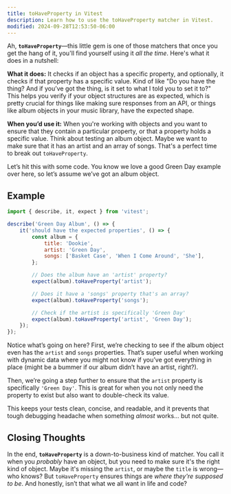 ```yaml
---
title: toHaveProperty in Vitest
description: Learn how to use the toHaveProperty matcher in Vitest.
modified: 2024-09-28T12:53:50-06:00
---
```


Ah, **`toHaveProperty`**—this little gem is one of those matchers that once you get the hang of it, you'll find yourself using it _all the time_. Here's what it does in a nutshell:

**What it does:** It checks if an object has a specific property, and optionally, it checks if that property has a specific value. Kind of like "Do you have the thing? And if you’ve got the thing, is it set to what I told you to set it to?" This helps you verify if your object structures are as expected, which is pretty crucial for things like making sure responses from an API, or things like album objects in your music library, have the expected shape.

**When you’d use it:** When you're working with objects and you want to ensure that they contain a particular property, or that a property holds a specific value. Think about testing an album object. Maybe we want to make sure that it has an artist and an array of songs. That's a perfect time to break out `toHaveProperty`.

Let’s hit this with some code. You know we love a good Green Day example over here, so let’s assume we’ve got an album object.

## Example

```javascript
import { describe, it, expect } from 'vitest';

describe('Green Day Album', () => {
	it('should have the expected properties', () => {
		const album = {
			title: 'Dookie',
			artist: 'Green Day',
			songs: ['Basket Case', 'When I Come Around', 'She'],
		};

		// Does the album have an 'artist' property?
		expect(album).toHaveProperty('artist');

		// Does it have a 'songs' property that's an array?
		expect(album).toHaveProperty('songs');

		// Check if the artist is specifically 'Green Day'
		expect(album).toHaveProperty('artist', 'Green Day');
	});
});
```

Notice what’s going on here? First, we’re checking to see if the album object even has the `artist` and `songs` properties. That’s super useful when working with dynamic data where you might not know if you’ve got everything in place (might be a bummer if our album didn’t have an artist, right?).

Then, we’re going a step further to ensure that the `artist` property is specifically `'Green Day'`. This is great for when you not only need the property to exist but also want to double-check its value.

This keeps your tests clean, concise, and readable, and it prevents that tough debugging headache when something _almost_ works… but not quite.

## Closing Thoughts

In the end, **`toHaveProperty`** is a down-to-business kind of matcher. You call it when you _probably_ have an object, but you need to make sure it's the right kind of object. Maybe it's missing the `artist`, or maybe the `title` is wrong—who knows? But `toHaveProperty` ensures things are _where they're supposed to be_. And honestly, isn’t that what we all want in life and code?
